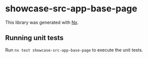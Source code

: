 # showcase-src-app-base-page

This library was generated with [Nx](https://nx.dev).

## Running unit tests

Run `nx test showcase-src-app-base-page` to execute the unit tests.
